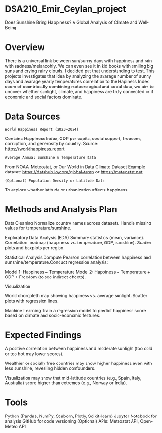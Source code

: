 # DSA210_Emir_Ceylan_project

Does Sunshine Bring Happiness? A Global Analysis of Climate and Well-Being

# Overview

There is a universal link between sun/sunny days with happiness and rain with sadness/melancohly. We can even see it in kid books with smiling big suns and crying rainy clouds. I decided put that understanding to test. 
This projects investigates that idea by analyzing the avarage number of sunny days and avarage yearly temperatures correlation to the Hapiness Index score of countries.By combining meteorological and social data, we aim to uncover whether sunlight, climate, and happiness are truly connected or if economic and social factors dominate.

# Data Sources

    World Happiness Report (2023–2024)

Contains Happiness Index, GDP per capita, social support, freedom, corruption, and generosity by country.
Source: https://worldhappiness.report

    Average Annual Sunshine & Temperature Data

From NOAA, Meteostat, or Our World in Data Climate Dataset
Example dataset: https://datahub.io/core/global-temp or https://meteostat.net

    (Optional) Population Density or Latitude Data

To explore whether latitude or urbanization affects happiness.

# Methods and Analysis Plan

Data Cleaning
Normalize country names across datasets. Handle missing values for temperature/sunshine.

Exploratory Data Analysis (EDA)
Summary statistics (mean, variance). Correlation heatmap (happiness vs. temperature, GDP, sunshine). Scatter plots and boxplots per region.

Statistical Analysis
Compute Pearson correlation between happiness and sunshine/temperature.Conduct regression analysis:

Model 1: Happiness ~ Temperature
Model 2: Happiness ~ Temperature + GDP + Freedom (to see indirect effects).

Visualization

World choropleth map showing happiness vs. average sunlight.
Scatter plots with regression lines.

Machine Learning 
Train a regression model to predict happiness score based on climate and socio-economic features.

# Expected Findings

A positive correlation between happiness and moderate sunlight (too cold or too hot may lower scores).

Wealthier or socially free countries may show higher happiness even with less sunshine, revealing hidden confounders.

Visualization may show that mid-latitude countries (e.g., Spain, Italy, Australia) score higher than extremes (e.g., Norway or India).

# Tools
Python (Pandas, NumPy, Seaborn, Plotly, Scikit-learn)
Jupyter Notebook for analysis
GitHub for code versioning
(Optional) APIs: Meteostat API, Open-Meteo API